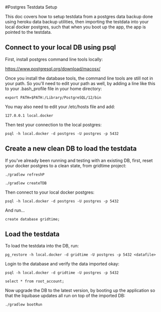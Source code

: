 #Postgres Testdata Setup

This doc covers how to setup testdata from a postgres data backup done using heroku data backup utilities, then importing the testdata into your local docker postgres, such that when you boot up the app, the app is pointed to the testdata.

## Connect to your local DB using psql

First, install postgres command line tools locally:

https://www.postgresql.org/download/macosx/

Once you install the database tools, the command line tools are still not in your path.  So you'll need to edit your path as well, by adding a line like this to your .bash_profile file in your home directory:

`export PATH=$PATH:/Library/PostgreSQL/12/bin`

You may also need to edit your /etc/hosts file and add:

`127.0.0.1 local.docker`

Then test your connection to the local postgres:

`psql -h local.docker -d postgres -U postgres -p 5432`

## Create a new clean DB to load the testdata

If you've already been running and testing with an existing DB, first, reset your docker postgres to a clean state, from gridtime project:

`./gradlew refreshP`

`./gradlew createTDB`

Then connect to your local docker postgres:

`psql -h local.docker -d postgres -U postgres -p 5432`

And run...

`create database gridtime;`

## Load the testdata

To load the testdata into the DB, run:

`pg_restore -h local.docker -d gridtime -U postgres -p 5432 <datafile>`

Login to the database and verify the data imported okay:

`psql -h local.docker -d gridtime -U postgres -p 5432`

`select * from root_account;`

Now upgrade the DB to the latest version, by booting up the application so that the liquibase updates all run on top of the imported DB:

`./gradlew bootRun`


